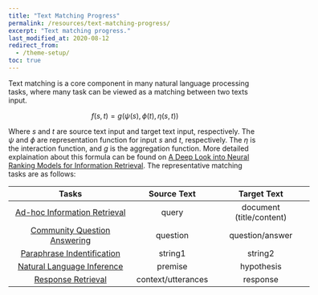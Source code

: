 ```yaml
---
title: "Text Matching Progress"
permalink: /resources/text-matching-progress/
excerpt: "Text matching progress."
last_modified_at: 2020-08-12
redirect_from:
  - /theme-setup/
toc: true
---
```


Text matching is a core component in many natural language processing tasks, where many task can be viewed as a matching between two texts input.

$$f(s, t)=g(\psi(s), \phi(t), \eta(s, t))$$

Where $s$ and $t$ are source text input and target text input, respectively. The $\psi$ and $\phi$ are representation function for input $s$ and $t$, respectively. The $\eta$ is the interaction function, and $g$ is the aggregation function. More detailed explaination about this formula can be found on [A Deep Look into Neural Ranking Models for Information Retrieval](https://arxiv.org/abs/1903.06902). The representative matching tasks are as follows:

<table style="width: 600px; margin-left: auto; margin-right: auto;">
<thead>
<tr>
<th align="center"><strong>Tasks</strong></th>
<th align="center"><strong>Source Text</strong></th>
<th align="center"><strong>Target Text</strong></th>
</tr>
</thead>
<tbody>
<tr>
<td align="center"><a href="/resources/ad-hoc-information-retrieval/">Ad-hoc Information Retrieval</a></td>
<td align="center">query</td>
<td align="center">document (title/content)</td>
</tr>
<tr>
<td align="center"><a href="/resources/community-question-answering/">Community Question Answering</a></td>
<td align="center">question</td>
<td align="center">question/answer</td>
</tr>
<tr>
<td align="center"><a href="/resources/paraphrase-identification/">Paraphrase Indentification</a></td>
<td align="center">string1</td>
<td align="center">string2</td>
</tr>
<tr>
<td align="center"><a href="/resources/natural-language-inference/">Natural Language Inference</a></td>
<td align="center">premise</td>
<td align="center">hypothesis</td>
</tr>
<tr>
<td align="center"><a href="/resources/response-retrieval/">Response Retrieval</a></td>
<td align="center">context/utterances</td>
<td align="center">response</td>
</tr>
</tbody>
</table>

